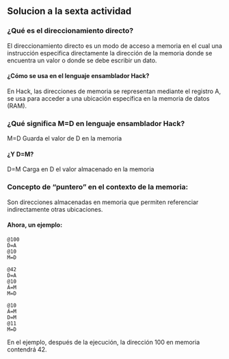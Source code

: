 ## Solucion a la sexta actividad  
### ¿Qué es el direccionamiento directo?  
El direccionamiento directo es un modo de acceso a memoria en el cual una instrucción especifica 
directamente la dirección de la memoria donde se encuentra un valor o donde se debe escribir un dato.
#### ¿Cómo se usa en el lenguaje ensamblador Hack?  
En Hack, las direcciones de memoria se representan mediante el registro A, se usa para acceder a una ubicación específica en la memoria de datos (RAM).
### ¿Qué significa M=D en lenguaje ensamblador Hack?  
M=D Guarda el valor de D en la memoria
#### ¿Y D=M?  
D=M Carga en D el valor almacenado en la memoria
### Concepto de “puntero” en el contexto de la memoria:  
Son direcciones almacenadas en memoria que permiten referenciar indirectamente otras ubicaciones.
#### Ahora, un ejemplo:  
```
@100
D=A     
@10
M=D

@42
D=A
@10
A=M
M=D

@10     
A=M
D=M
@11     
M=D
```
En el ejemplo, después de la ejecución, la dirección 100 en memoria contendrá 42.
